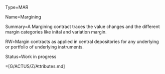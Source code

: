 Type=MAR

Name=Margining

Summary=A Margining contract traces the value changes and the different margin categories like inital and variation margin.

RW=Margin contracts as applied in central depositories for any underlying or portfolio of underlying instruments.

Status=Work in progress

=[G/ACTUS/Z/Attributes.md]

